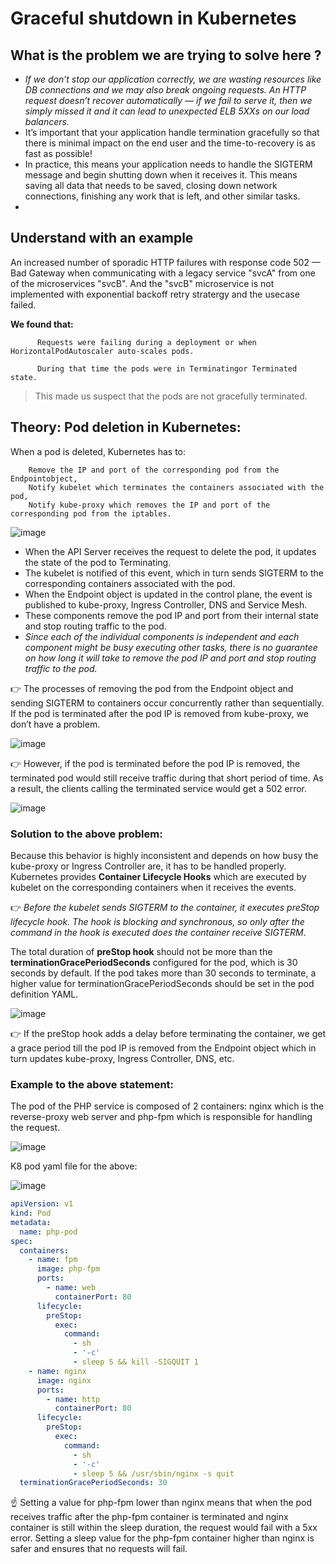 # Graceful shutdown in Kubernetes

## What is the problem we are trying to solve here ?

- *If we don’t stop our application correctly, we are wasting resources like DB connections and we may also break ongoing requests. An HTTP request doesn’t recover automatically — if we fail to serve it, then we simply missed it and it can lead to unexpected ELB 5XXs on our load balancers.*
- It’s important that your application handle termination gracefully so that there is minimal impact on the end user and the time-to-recovery is as fast as possible!
- In practice, this means your application needs to handle the SIGTERM message and begin shutting down when it receives it. This means saving all data that needs to be saved, closing down network connections, finishing any work that is left, and other similar tasks.
- 

## Understand with an example

An increased number of sporadic HTTP failures with response code 502 — Bad Gateway when communicating with a legacy service "svcA" from one of the microservices "svcB".
And the "svcB" microservice is not implemented with exponential backoff retry stratergy and the usecase failed.

**We found that:**

          Requests were failing during a deployment or when HorizontalPodAutoscaler auto-scales pods.
          
          During that time the pods were in Terminatingor Terminated state.

>This made us suspect that the pods are not gracefully terminated.

## Theory: Pod deletion in Kubernetes:
When a pod is deleted, Kubernetes has to:

        Remove the IP and port of the corresponding pod from the Endpointobject,
        Notify kubelet which terminates the containers associated with the pod,
        Notify kube-proxy which removes the IP and port of the corresponding pod from the iptables.

![image](https://user-images.githubusercontent.com/33947539/155293433-40a45d25-8b4d-4c8d-8891-0cdccbc5d9ce.png)

- When the API Server receives the request to delete the pod, it updates the state of the pod to Terminating. 
- The kubelet is notified of this event, which in turn sends SIGTERM to the corresponding containers associated with the pod.
- When the Endpoint object is updated in the control plane, the event is published to kube-proxy, Ingress Controller, DNS and Service Mesh.
- These components remove the pod IP and port from their internal state and stop routing traffic to the pod. 
- *Since each of the individual components is independent and each component might be busy executing other tasks, there is no guarantee on how long it will take to remove the pod IP and port and stop routing traffic to the pod.*

👉 The processes of removing the pod from the Endpoint object and sending SIGTERM to containers occur concurrently rather than sequentially. If the pod is terminated after the pod IP is removed from kube-proxy, we don’t have a problem.

   ![image](https://user-images.githubusercontent.com/33947539/155294888-0a965e6c-0e6b-478b-a017-d5ce45fa2c3f.png)

👉 However, if the pod is terminated before the pod IP is removed, the terminated pod would still receive traffic during that short period of time. As a result, the clients calling the terminated service would get a 502 error.

![image](https://user-images.githubusercontent.com/33947539/155295010-d8dd99b9-9cc6-4640-b217-d0d400aab6e6.png)


### Solution to the above problem:
Because this behavior is highly inconsistent and depends on how busy the kube-proxy or Ingress Controller are, it has to be handled properly. 
Kubernetes provides **Container Lifecycle Hooks** which are executed by kubelet on the corresponding containers when it receives the events. 

👉 *Before the kubelet sends SIGTERM to the container, it executes preStop lifecycle hook. The hook is blocking and synchronous, so only after the command in the hook is executed does the container receive SIGTERM*. 

The total duration of **preStop hook** should not be more than the **terminationGracePeriodSeconds** configured for the pod, which is 30 seconds by default. 
If the pod takes more than 30 seconds to terminate, a higher value for terminationGracePeriodSeconds should be set in the pod definition YAML.

![image](https://user-images.githubusercontent.com/33947539/155296072-d4881f48-6258-4918-9ac7-612912b48040.png)

👉 If the preStop hook adds a delay before terminating the container, we get a grace period till the pod IP is removed from the Endpoint object which in turn updates kube-proxy, Ingress Controller, DNS, etc.

### Example to the above statement:
The pod of the PHP service is composed of 2 containers: nginx which is the reverse-proxy web server and php-fpm which is responsible for handling the request.

![image](https://user-images.githubusercontent.com/33947539/155296525-06d010b4-fbd2-4e8e-8f11-84fdf48ce062.png)

K8 pod yaml file for the above:

![image](https://user-images.githubusercontent.com/33947539/155296835-4a50cf92-5e04-489b-9d91-9ce13eb3b6df.png)


```yaml
apiVersion: v1
kind: Pod
metadata:
  name: php-pod
spec:
  containers:
    - name: fpm
      image: php-fpm
      ports:
        - name: web
          containerPort: 80
      lifecycle:
        preStop:
          exec:
            command:
              - sh
              - '-c'
              - sleep 5 && kill -SIGQUIT 1
    - name: nginx
      image: nginx
      ports:
        - name: http
          containerPort: 80
      lifecycle:
        preStop:
          exec:
            command:
              - sh
              - '-c'
              - sleep 5 && /usr/sbin/nginx -s quit
  terminationGracePeriodSeconds: 30
```

☝️ Setting a value for php-fpm lower than nginx means that when the pod receives traffic after the php-fpm container is terminated and nginx container is still within the sleep duration, the request would fail with a 5xx error. Setting a sleep value for the php-fpm container higher than nginx is safer and ensures that no requests will fail.




